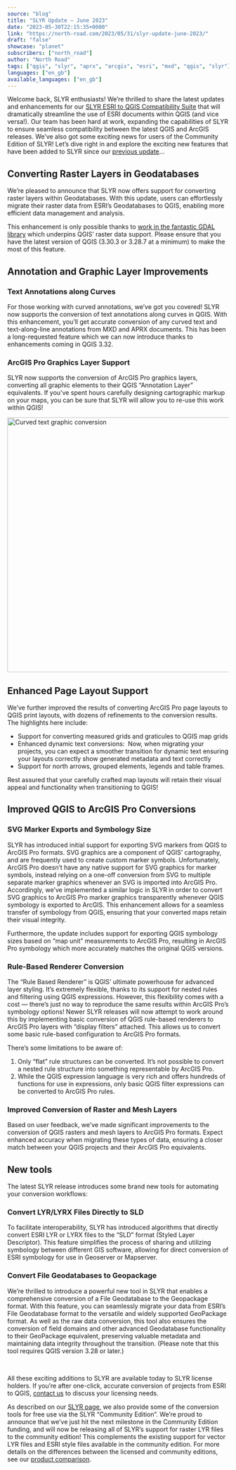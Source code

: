 ```yaml
---
source: "blog"
title: "SLYR Update — June 2023"
date: "2023-05-30T22:15:35+0000"
link: "https://north-road.com/2023/05/31/slyr-update-june-2023/"
draft: "false"
showcase: "planet"
subscribers: ["north_road"]
author: "North Road"
tags: ["qgis", "slyr", "aprx", "arcgis", "esri", "mxd", "qgis", "slyr"]
languages: ["en_gb"]
available_languages: ["en_gb"]
---
```


<div>Welcome back, SLYR enthusiasts! We&#8217;re thrilled to share the latest updates and enhancements for our <a href="https://north-road.com/slyr/">SLYR ESRI to QGIS Compatibility Suite</a> that will dramatically streamline the use of ESRI documents within QGIS (and vice versa!). Our team has been hard at work, expanding the capabilities of SLYR to ensure seamless compatibility between the latest QGIS and ArcGIS releases. We&#8217;ve also got some exciting news for users of the Community Edition of SLYR! Let&#8217;s dive right in and explore the exciting new features that have been added to SLYR since our <a href="https://north-road.com/2022/11/04/slyr-update-november-2022/">previous update</a>&#8230;</div>
<div>
<h2>Converting Raster Layers in Geodatabases</h2>
<p>We&#8217;re pleased to announce that SLYR now offers support for converting raster layers within Geodatabases. With this update, users can effortlessly migrate their raster data from ESRI&#8217;s Geodatabases to QGIS, enabling more efficient data management and analysis.</p>
<p>This enhancement is only possible thanks to <a href="https://gdal.org/drivers/raster/openfilegdb.html">work in the fantastic GDAL library</a> which underpins QGIS&#8217; raster data support. Please ensure that you have the latest version of QGIS (3.30.3 or 3.28.7 at a minimum) to make the most of this feature.</p>
</div>
<h2>Annotation and Graphic Layer Improvements</h2>
<h3>Text Annotations along Curves</h3>
<p>For those working with curved annotations, we&#8217;ve got you covered! SLYR now supports the conversion of text annotations along curves in QGIS. With this enhancement, you&#8217;ll get accurate conversion of any curved text and text-along-line annotations from MXD and APRX documents. This has been a long-requested feature which we can now introduce thanks to enhancements coming in QGIS 3.32.</p>
<h3>ArcGIS Pro Graphics Layer Support</h3>
<p>SLYR now supports the conversion of ArcGIS Pro graphics layers, converting all graphic elements to their QGIS &#8220;Annotation Layer&#8221; equivalents. If you&#8217;ve spent hours carefully designing cartographic markup on your maps, you can be sure that SLYR will allow you to re-use this work within QGIS!</p>
<p><img alt="Curved text graphic conversion" class="size-full wp-image-212544 aligncenter" height="579" src="https://north-road.com/wp-content/uploads/2023/05/Screenshot-from-2023-05-30-11-31-47.png" width="802" /></p>
<h2>Enhanced Page Layout Support</h2>
<div>
<p>We&#8217;ve further improved the results of converting ArcGIS Pro page layouts to QGIS print layouts, with dozens of refinements to the conversion results. The highlights here include:</p>
<ul>
<li>Support for converting measured grids and graticules to QGIS map grids</li>
<li>Enhanced dynamic text conversions:  Now, when migrating your projects, you can expect a smoother transition for dynamic text ensuring your layouts correctly show generated metadata and text correctly</li>
<li>Support for north arrows, grouped elements, legends and table frames.</li>
</ul>
<p>Rest assured that your carefully crafted map layouts will retain their visual appeal and functionality when transitioning to QGIS!</p>
</div>
<h2>Improved QGIS to ArcGIS Pro Conversions</h2>
<div>
<h3>SVG Marker Exports and Symbology Size</h3>
<p>SLYR has introduced initial support for exporting SVG markers from QGIS to ArcGIS Pro formats. SVG graphics are a component of QGIS&#8217; cartography, and are frequently used to create custom marker symbols. Unfortunately, ArcGIS Pro doesn&#8217;t have any native support for SVG graphics for marker symbols, instead relying on a one-off conversion from SVG to multiple separate marker graphics whenever an SVG is imported into ArcGIS Pro. Accordingly, we&#8217;ve implemented a similar logic in SLYR in order to convert SVG graphics to ArcGIS Pro marker graphics transparently whenever QGIS symbology is exported to ArcGIS. This enhancement allows for a seamless transfer of symbology from QGIS, ensuring that your converted maps retain their visual integrity.</p>
<p>Furthermore, the update includes support for exporting QGIS symbology sizes based on &#8220;map unit&#8221; measurements to ArcGIS Pro, resulting in ArcGIS Pro symbology which more accurately matches the original QGIS versions.</p>
<h3>Rule-Based Renderer Conversion</h3>
<p>The &#8220;Rule Based Renderer&#8221; is QGIS&#8217; ultimate powerhouse for advanced layer styling. It&#8217;s extremely flexible, thanks to its support for nested rules and filtering using QGIS expressions. However, this flexibility comes with a cost &#8212; there&#8217;s just no way to reproduce the same results within ArcGIS Pro&#8217;s symbology options! Newer SLYR releases will now attempt to work around this by implementing basic conversion of QGIS rule-based renderers to ArcGIS Pro layers with &#8220;display filters&#8221; attached. This allows us to convert some basic rule-based configuration to ArcGIS Pro formats.</p>
<p>There&#8217;s some limitations to be aware of:</p>
<ol>
<li>Only &#8220;flat&#8221; rule structures can be converted. It&#8217;s not possible to convert a nested rule structure into something representable by ArcGIS Pro.</li>
<li>While the QGIS expression language is very rich and offers hundreds of functions for use in expressions, only basic QGIS filter expressions can be converted to ArcGIS Pro rules.</li>
</ol>
<div>
<h3>Improved Conversion of Raster and Mesh Layers</h3>
<p>Based on user feedback, we&#8217;ve made significant improvements to the conversion of QGIS rasters and mesh layers to ArcGIS Pro formats. Expect enhanced accuracy when migrating these types of data, ensuring a closer match between your QGIS projects and their ArcGIS Pro equivalents.</p>
</div>
</div>
<h2>New tools</h2>
<p>The latest SLYR release introduces some brand new tools for automating your conversion workflows:</p>
<div>
<h3>Convert LYR/LYRX Files Directly to SLD</h3>
<p>To facilitate interoperability, SLYR has introduced algorithms that directly convert ESRI LYR or LYRX files to the &#8220;SLD&#8221; format (Styled Layer Descriptor). This feature simplifies the process of sharing and utilizing symbology between different GIS software, allowing for direct conversion of ESRI symbology for use in Geoserver or Mapserver.</p>
</div>
<div>
<h3>Convert File Geodatabases to Geopackage</h3>
<p>We&#8217;re thrilled to introduce a powerful new tool in SLYR that enables a comprehensive conversion of a File Geodatabase to the Geopackage format. With this feature, you can seamlessly migrate your data from ESRI&#8217;s File Geodatabase format to the versatile and widely supported GeoPackage format. As well as the raw data conversion, this tool also ensures the conversion of field domains and other advanced Geodatabase functionality to their GeoPackage equivalent, preserving valuable metadata and maintaining data integrity throughout the transition. (Please note that this tool requires QGIS version 3.28 or later.)</p>
</div>
<p>&nbsp;</p>
<p>All these exciting additions to SLYR are available today to SLYR license holders. If you&#8217;re after one-click, accurate conversion of projects from ESRI to QGIS, <a href="https://north-road.com/contact/">contact us</a> to discuss your licensing needs.</p>
<p>As described on our <a href="https://north-road.com/slyr/#pledge">SLYR page</a>, we also provide some of the conversion tools for free use via the SLYR &#8220;Community Edition&#8221;. We&#8217;re proud to announce that we&#8217;ve just hit the next milestone in the Community Edition funding, and will now be releasing all of SLYR&#8217;s support for raster LYR files to the community edition! This complements the existing support for vector LYR files and ESRI style files available in the community edition. For more details on the differences between the licensed and community editions, see our <a href="https://north-road.com/slyr/#features">product comparison</a>.</p>
<div class="supsystic-social-sharing supsystic-social-sharing-package-flat supsystic-social-sharing-hide-on-homepage supsystic-social-sharing-spacing supsystic-social-sharing-content supsystic-social-sharing-content-align-left" style="font-size: 0.7em!important; display: none;"><a class="social-sharing-button sharer-flat sharer-flat-1 counter-standard without-counter twitter" href="https://twitter.com/share?url=https%3A%2F%2Fnorth-road.com%2F2023%2F05%2F31%2Fslyr-update-june-2023%2F&amp;text=SLYR+Update+%E2%80%94+June+2023" rel="nofollow" target="_blank" title="Twitter"><i class="fa-ssbs fa-ssbs-fw fa-ssbs-twitter"></i><div class="counter-wrap standard"><span class="counter">0</span></div></a><a class="social-sharing-button sharer-flat sharer-flat-1 counter-standard without-counter linkedin" href="https://www.linkedin.com/shareArticle?mini=true&amp;title=SLYR+Update+%E2%80%94+June+2023&amp;url=https%3A%2F%2Fnorth-road.com%2F2023%2F05%2F31%2Fslyr-update-june-2023%2F" rel="nofollow" target="_blank" title="Linkedin"><i class="fa-ssbs fa-ssbs-fw fa-ssbs-linkedin"></i><div class="counter-wrap standard"><span class="counter">0</span></div></a><a class="social-sharing-button sharer-flat sharer-flat-1 counter-standard without-counter facebook" href="http://www.facebook.com/sharer.php?u=https%3A%2F%2Fnorth-road.com%2F2023%2F05%2F31%2Fslyr-update-june-2023%2F" rel="nofollow" target="_blank" title="Facebook"><i class="fa-ssbs fa-ssbs-fw fa-ssbs-facebook"></i><div class="counter-wrap standard"><span class="counter">0</span></div></a></div>
